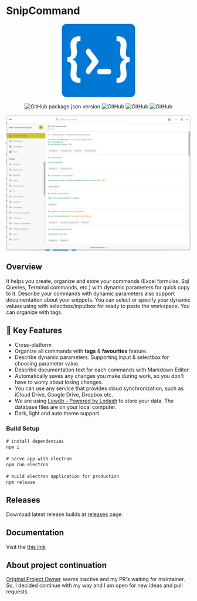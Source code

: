 # SnipCommand

<p align="center">
  <img src="./public/images/logo/snip_command.png" width="200">
</p>

<p align="center">
  <img alt="GitHub package.json version" src="https://img.shields.io/github/package-json/v/EgoistDeveloper/SnipCommand">
  <img alt="GitHub" src="https://img.shields.io/github/license/EgoistDeveloper/SnipCommand">
  <img alt="GitHub" src="https://img.shields.io/github/last-commit/EgoistDeveloper/SnipCommand">
  <img alt="GitHub" src="https://img.shields.io/github/downloads/EgoistDeveloper/SnipCommand/total">
</p>

<p align="center">
  <img src="./docs/assets/images/screenshot-light.png">
</p>

## Overview

It helps you create, organize and store your commands (Excel formulas, Sql Queries, Terminal commands, etc.) with dynamic parameters for quick copy to it. Describe your commands with dynamic parameters also support documentation about your snippets. You can select or specify your dynamic values using with selectbox/inputbox for ready to paste the workspace. You can organize with tags.


## 📢 Key Features

- Cross-platform
- Organize all commands with **tags** & **favourites** feature.
- Describe dynamic parameters. Supporting input & selectbox for choosing parameter value.
- Describe documentation text for each commands with Markdown Editor.
- Automatically saves any changes you make during work, so you don't have to worry about losing changes.
- You can use any service that provides cloud synchronization, such as iCloud Drive, Google Drive, Dropbox etc.
- We are using [Lowdb - Powered by Lodash](https://github.com/typicode/lowdb) to store your data. The database files are on your local computer.
- Dark, light and auto theme support.


### Build Setup

```
# install dependencies
npm i

# serve app with electron
npm run electron

# build electron application for production
npm release
```

## Releases

Download latest release builds at [releases](https://github.com/EgoistDeveloper/SnipCommand/releases) page.

## Documentation

Visit the [this link](https://github.com/EgoistDeveloper/SnipCommand/blob/master/documentation/DOCUMENTATION.md)

## About project continuation

[Original Project Owner](https://github.com/gurayyarar/SnipCommand) seems inactive and my PR's waiting for maintainer. So, I decided continue with my way and I am open for new ideas and pull requests.
